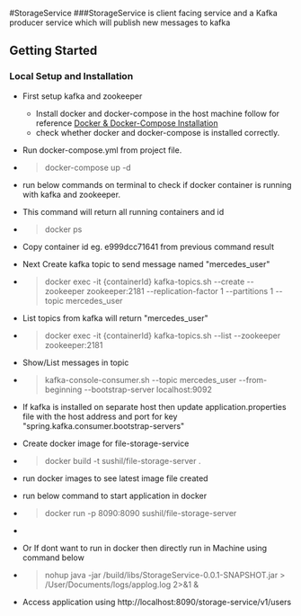 #StorageService
###StorageService is client facing service and a Kafka producer service which will publish new messages to kafka 
## Getting Started

### Local Setup and Installation
* First setup kafka and zookeeper
  * Install docker and docker-compose in the host machine follow for reference [Docker & Docker-Compose Installation](https://docs.docker.com/engine/install/)
  * check whether docker and docker-compose is installed correctly.
* Run docker-compose.yml from project file.
* > docker-compose up -d
* run below commands on terminal to check if docker container is running with kafka and zookeeper.
* This command will return all running containers and id
* >docker ps
* Copy container id eg. e999dcc71641  from previous command result
* Next Create kafka topic to send message named "mercedes_user"
* >docker exec -it {containerId} kafka-topics.sh --create --zookeeper zookeeper:2181 --replication-factor 1 --partitions 1 --topic mercedes_user
* List topics from kafka will return "mercedes_user"
* >docker exec -it {containerId} kafka-topics.sh --list --zookeeper zookeeper:2181
* Show/List messages in topic
* >kafka-console-consumer.sh --topic mercedes_user --from-beginning --bootstrap-server localhost:9092

* If kafka is installed on separate host then update application.properties file with the host address and port for key "spring.kafka.consumer.bootstrap-servers"
* Create docker image for file-storage-service
* >docker build -t sushil/file-storage-server .
* run  docker images to see latest image file created
* run below command to start application in docker
* >docker run -p 8090:8090 sushil/file-storage-server
* 
* Or If dont want to run in docker then directly run in Machine using command below
* >nohup java -jar /build/libs/StorageService-0.0.1-SNAPSHOT.jar > /User/Documents/logs/applog.log 2>&1 &
* Access application using http://localhost:8090/storage-service/v1/users